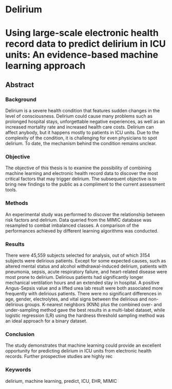 # Delirium

# Using large-scale electronic health record data to predict delirium in ICU units: An evidence-based machine learning approach

## Abstract

### Background
 
Delirium is a severe health condition that features sudden changes in the level of consciousness. Delirium could cause many problems such as prolonged hospital stays, unforgettable negative experiences, as well as an increased mortality rate and increased health care costs. Delirium can affect anybody, but it happens mostly to patients in ICU units. Due to the complexity of the condition, it is challenging for even physicians to spot delirium. To date, the mechanism behind the condition remains unclear.
 
### Objective
 
The objective of this thesis is to examine the possibility of combining machine learning and electronic health record data to discover the most critical factors that may trigger delirium. The subsequent objective is to bring new findings to the public as a compliment to the current assessment tools.

### Methods
 
An experimental study was performed to discover the relationship between risk factors and delirium. Data queried from the MIMIC database was resampled to combat imbalanced classes. A comparison of the performances achieved by different learning algorithms was conducted.
 
### Results
 
There were 45,559 subjects selected for analysis, out of which 3154 subjects were delirious patients. Except for some expected causes, such as altered mental status and alcohol withdrawal-induced delirium, patients with pneumonia, sepsis, acute respiratory failure, and heart-related disease were most prone to delirium.  Delirious patients had significantly longer mechanical ventilation hours and an extended stay in hospital.  A positive Angus-Sepsis value and a lifted urea lab result were both associated more frequently with delirious patients.  There were no significant differences in age, gender, electrolytes, and vital signs between the delirious and non-delirious groups. K-nearest neighbors (KNN) plus the combined over- and under-sampling method gave the best results in a multi-label dataset, while logistic regression (LR) using the hardness threshold sampling method was an ideal approach for a binary dataset.  

### Conclusion
 
The study demonstrates that machine learning could provide an excellent opportunity for predicting delirium in ICU units from electronic health records.  Further prospective studies are highly rec
 
### Keywords
 
delirium, machine learning, predict, ICU, EHR, MIMIC
